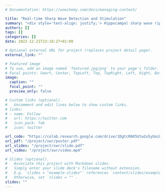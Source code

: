 ```yaml
---
# Documentation: https://wowchemy.com/docs/managing-content/

title: "Real-time Sharp Wave Detection and Stimulation"
summary: "<div style='text-align: justify;'> Hippocampal sharp wave ripples (SWRs) are recognized as critical biomarkers for essential brain functions, including memory consolidation and episodic memory recall. Understanding the causal link between SWR mechanisms and behaviour necessitates the ability to perturb and modulate SWR events through precise electrical stimulation. This project focuses on developing a real-time neural implant SWR detection and stimulation system for closed-loop perturbation experiments, such as future optogenetics research. The system achieves a latency of less than 20 milliseconds, faster than the duration of SWR generation and dissipation, allowing for timely detection and disturbance of SWRs. With an accuracy rate of approximately 97%, this model is reliable for integration into closed-loop systems, providing a robust tool for investigating the role of SWRs in brain function.</div>"
authors: []
tags: []
categories: []
date: 2022-12-21T23:18:27+01:00

# Optional external URL for project (replaces project detail page).
external_link: ""

# Featured image
# To use, add an image named `featured.jpg/png` to your page's folder.
# Focal points: Smart, Center, TopLeft, Top, TopRight, Left, Right, BottomLeft, Bottom, BottomRight.
image:
  caption: ""
  focal_point: ""
  preview_only: false

# Custom links (optional).
#   Uncomment and edit lines below to show custom links.
# links:
# - name: Follow
#   url: https://twitter.com
#   icon_pack: fab
#   icon: twitter

url_code: "https://colab.research.google.com/drive/1DgtcR6K5Utw2u5yUaiLRg-9kHo-kk6RC?usp=sharing"
url_pdf: "/project/swr/poster.pdf"
url_slides: "/project/swr/slide.pdf"
url_video: "/project/swr/video.mp4"

# Slides (optional).
#   Associate this project with Markdown slides.
#   Simply enter your slide deck's filename without extension.
#   E.g. `slides = "example-slides"` references `content/slides/example-slides.md`.
#   Otherwise, set `slides = ""`.
slides: ""
---
```

